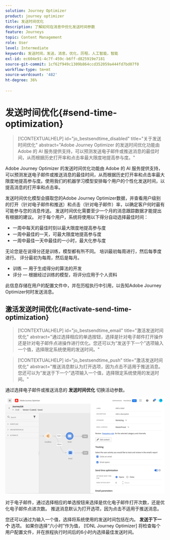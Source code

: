 ```yaml
---
solution: Journey Optimizer
product: journey optimizer
title: 发送时间优化
description: 了解如何在消息中优化发送时间参数
feature: Journeys
topic: Content Management
role: User
level: Intermediate
keywords: 发送时间，发送，消息，优化，历程，人工智能，智能
exl-id: ec604e91-4c7f-459c-b6ff-d825919e7181
source-git-commit: 1cf62f949c1309b864ccd352059a444fd7bd07f0
workflow-type: tm+mt
source-wordcount: '482'
ht-degree: 36%

---
```


# 发送时间优化{#send-time-optimization}

>[!CONTEXTUALHELP]
>id="jo_bestsendtime_disabled"
>title="关于发送时间优化"
>abstract="Adobe Journey Optimizer 的发送时间优化功能由 Adobe 的 AI 服务提供支持，可以预测发送电子邮件或推送消息的最佳时间，从而根据历史打开率和点击率最大限度地提高参与度。"

Adobe Journey Optimizer 的发送时间优化功能由 Adobe 的 AI 服务提供支持，可以预测发送电子邮件或推送消息的最佳时间，从而根据历史打开率和点击率最大限度地提高参与度。使用我们的机器学习模型安排每个用户的个性化发送时间，以提高消息的打开率和点击率。

发送时间优化模型会摄取您的Adobe Journey Optimizer数据，并查看用户级别的打开（针对电子邮件和推送）和点击（针对电子邮件）率，以确定客户何时最有可能参与您的消息传送。 发送时间优化需要至少一个月的消息跟踪数据才能提出有根据的建议。 对于每个用户，系统将使用以下得分自动选择最佳时间：

* 一周中每天的最佳时刻以最大限度地提高参与度
* 一周中最佳的一天，可最大限度地提高参与度
* 一周中最佳一天中最佳的一小时，最大化参与度

无论您是在说得分还是训练，模型都有所不同。 培训最初每周进行，然后每季度进行。 评分最初为每周，然后是每月。

* 训练 — 用于生成得分的算法的开发
* 评分 — 根据经过训练的模型，将评分应用于个人资料

此信息存储在用户的配置文件中，并在历程执行中引用，以告知Adobe Journey Optimizer何时发送消息。

## 激活发送时间优化{#activate-send-time-optimization}

>[!CONTEXTUALHELP]
>id="jo_bestsendtime_email"
>title="激活发送时间优化"
>abstract="通过选择相应的单选按钮，选择是针对电子邮件打开操作还是针对电子邮件点进操作进行优化。您还可以为“发送于下一个”选项输入一个值，选择限定系统使用的发送时间。"

>[!CONTEXTUALHELP]
>id="jo_bestsendtime_push"
>title="激活发送时间优化"
>abstract="推送消息默认为打开选项，因为点击不适用于推送消息。 您还可以为“发送于下一个”选项输入一个值，选择限定系统使用的发送时间。"

通过选择电子邮件或推送消息的 **发送时间优化** 切换活动参数。

![](../building-journeys/assets/jo-message5.png)

对于电子邮件，通过选择相应的单选按钮来选择是优化电子邮件打开次数，还是优化电子邮件点进次数。 推送消息默认为打开选项，因为点击不适用于推送消息。 

您还可以通过为输入一个值，选择将系统使用的发送时间包括在内。 **发送于下一个** 选项。 如果你选择“六小时”作为值， [!DNL Journey Optimizer] 将检查每个用户配置文件，并在旅程执行时间后的6小时内选择最佳发送时间。
